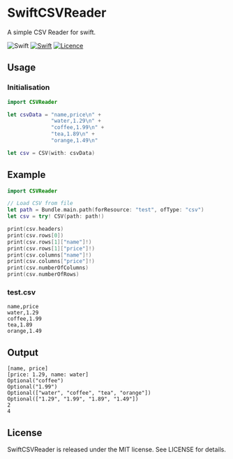 # SwiftCSVReader
A simple CSV Reader for swift.

![Swift](https://img.shields.io/badge/swift-6.0-brightgreen.svg)
[![Swift](https://github.com/peterentwistle/SwiftCSVReader/actions/workflows/swift.yml/badge.svg)](https://github.com/peterentwistle/SwiftCSVReader/actions/workflows/swift.yml)
[![Licence](https://img.shields.io/badge/Licence-MIT-lightgrey.svg)](https://github.com/peterentwistle/SwiftCSVReader/blob/master/LICENSE)

## Usage
### Initialisation
```swift
import CSVReader
```
```swift
let csvData = "name,price\n" +
              "water,1.29\n" +
              "coffee,1.99\n" +
              "tea,1.89\n" +
              "orange,1.49\n"

let csv = CSV(with: csvData)
```

## Example
```swift
import CSVReader

// Load CSV from file
let path = Bundle.main.path(forResource: "test", ofType: "csv")
let csv = try! CSV(path: path!)

print(csv.headers)
print(csv.rows[0])
print(csv.rows[1]["name"]!)
print(csv.rows[1]["price"]!)
print(csv.columns["name"]!)
print(csv.columns["price"]!)
print(csv.numberOfColumns)
print(csv.numberOfRows)
```

### test.csv
```
name,price
water,1.29
coffee,1.99
tea,1.89
orange,1.49
```

## Output

```
[name, price]
[price: 1.29, name: water]
Optional("coffee")
Optional("1.99")
Optional(["water", "coffee", "tea", "orange"])
Optional(["1.29", "1.99", "1.89", "1.49"])
2
4
```

## License
SwiftCSVReader is released under the MIT license. See LICENSE for details.

